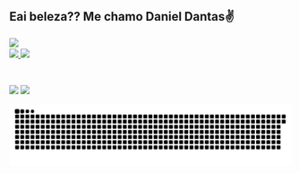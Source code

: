 ## Eai beleza?? Me chamo Daniel Dantas✌️
 <div>
  <a href="https://github.com/DanieldDantas">
   <img align="right alt="dsdsa" src="https://cdn.discordapp.com/attachments/850369514738155524/871580873160552509/e1d0d5710beb508585e4606d828dde7f0081a5aa_00.gif">
</div>
  <img height="180em" src="https://github-readme-stats.vercel.app/api?username=DanieldDantas&show_icons=true&theme=algolia&include_all_commits=true&count_private=true"/>
  <img height="180em" src="https://github-readme-stats.vercel.app/api/top-langs/?username=DanieldDantas&layout=compact&langs_count=7&theme=algolia"/>
</div>
<div style="display: inline_block"><br>
  
  
  ##
 
<div> 
  <a href="https://instagram.com/daniel_ddantass" target="_blank"><img src="https://img.shields.io/badge/-Instagram-%23E4405F?style=for-the-badge&logo=instagram&logoColor=white" target="_blank"></a>
 <a href="https://discord.gg/G9GPg5SA75" target="_blank"><img src="https://img.shields.io/badge/Discord-7289DA?style=for-the-badge&logo=discord&logoColor=white" target="_blank"></a>  
 
  ![Snake animation](https://github.com/DanieldDantas/DanieldDantas/blob/output/github-contribution-grid-snake.svg)
 
</div>
